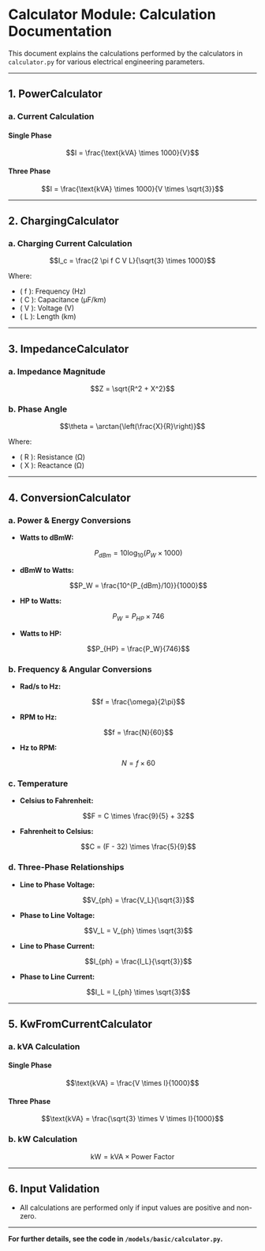 # Calculator Module: Calculation Documentation

This document explains the calculations performed by the calculators in `calculator.py` for various electrical engineering parameters.

---

## 1. PowerCalculator

### a. Current Calculation

#### Single Phase

```math
I = \frac{\text{kVA} \times 1000}{V}
```

#### Three Phase

```math
I = \frac{\text{kVA} \times 1000}{V \times \sqrt{3}}
```

---

## 2. ChargingCalculator

### a. Charging Current Calculation

```math
I_c = \frac{2 \pi f C V L}{\sqrt{3} \times 1000}
```

Where:
- \( f \): Frequency (Hz)
- \( C \): Capacitance (μF/km)
- \( V \): Voltage (V)
- \( L \): Length (km)

---

## 3. ImpedanceCalculator

### a. Impedance Magnitude

```math
Z = \sqrt{R^2 + X^2}
```

### b. Phase Angle

```math
\theta = \arctan{\left(\frac{X}{R}\right)}
```

Where:
- \( R \): Resistance (Ω)
- \( X \): Reactance (Ω)

---

## 4. ConversionCalculator

### a. Power & Energy Conversions

- **Watts to dBmW:**
  ```math
  P_{dBm} = 10 \log_{10}(P_W \times 1000)
  ```
- **dBmW to Watts:**
  ```math
  P_W = \frac{10^{P_{dBm}/10}}{1000}
  ```
- **HP to Watts:**
  ```math
  P_W = P_{HP} \times 746
  ```
- **Watts to HP:**
  ```math
  P_{HP} = \frac{P_W}{746}
  ```

### b. Frequency & Angular Conversions

- **Rad/s to Hz:**
  ```math
  f = \frac{\omega}{2\pi}
  ```
- **RPM to Hz:**
  ```math
  f = \frac{N}{60}
  ```
- **Hz to RPM:**
  ```math
  N = f \times 60
  ```

### c. Temperature

- **Celsius to Fahrenheit:**
  ```math
  F = C \times \frac{9}{5} + 32
  ```
- **Fahrenheit to Celsius:**
  ```math
  C = (F - 32) \times \frac{5}{9}
  ```

### d. Three-Phase Relationships

- **Line to Phase Voltage:**
  ```math
  V_{ph} = \frac{V_L}{\sqrt{3}}
  ```
- **Phase to Line Voltage:**
  ```math
  V_L = V_{ph} \times \sqrt{3}
  ```
- **Line to Phase Current:**
  ```math
  I_{ph} = \frac{I_L}{\sqrt{3}}
  ```
- **Phase to Line Current:**
  ```math
  I_L = I_{ph} \times \sqrt{3}
  ```

---

## 5. KwFromCurrentCalculator

### a. kVA Calculation

#### Single Phase

```math
\text{kVA} = \frac{V \times I}{1000}
```

#### Three Phase

```math
\text{kVA} = \frac{\sqrt{3} \times V \times I}{1000}
```

### b. kW Calculation

```math
\text{kW} = \text{kVA} \times \text{Power Factor}
```

---

## 6. Input Validation

- All calculations are performed only if input values are positive and non-zero.

---

**For further details, see the code in `/models/basic/calculator.py`.**
